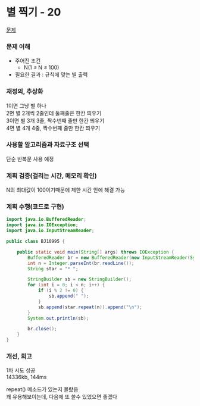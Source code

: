 # 별 찍기 - 20
[문제](https://www.acmicpc.net/problem/10995)

### 문제 이해
- 주어진 조건  
  - N(1 ≤ N ≤ 100)  
- 필요한 결과 : 규칙에 맞는 별 출력  

### 재정의, 추상화
1이면 그냥 별 하나  
2면 별 2개씩 2줄인데 둘째줄은 한칸 띄우기  
3이면 별 3개 3줄, 짝수번째 줄만 한칸 띄우기  
4면 별 4개 4줄, 짝수번째 줄만 한칸 띄우기  

### 사용할 알고리즘과 자료구조 선택
단순 반복문 사용 예정  

### 계획 검증(걸리는 시간, 메모리 확인)
N의 최대값이 100이기때문에 제한 시간 안에 해결 가능  

### 계획 수행(코드로 구현)
```java
import java.io.BufferedReader;
import java.io.IOException;
import java.io.InputStreamReader;

public class BJ10995 {

    public static void main(String[] args) throws IOException {
        BufferedReader br = new BufferedReader(new InputStreamReader(System.in));
        int n = Integer.parseInt(br.readLine());
        String star = "* ";

        StringBuilder sb = new StringBuilder();
        for (int i = 0; i < n; i++) {
            if (i % 2 != 0) {
                sb.append(" ");
            }
            sb.append(star.repeat(n)).append("\n");
        }
        System.out.println(sb);

        br.close();
    }
}

```
### 개선, 회고
1차 시도 성공  
14336kb, 144ms  

repeat() 메소드가 있는지 몰랐음  
꽤 유용해보이는데, 다음에 또 쓸수 있었으면 좋겠다  
